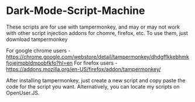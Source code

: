 # Dark-Mode-Script-Machine

These scripts are for use with tampermonkey, and may or may not work with other script injection addons for chomre, firefox, etc. 
To use them, just download tampermonkey 

For google chrome users - <https://chrome.google.com/webstore/detail/tampermonkey/dhdgffkkebhmkfjojejmpbldmpobfkfo?hl=en>
For firefox users - <https://addons.mozilla.org/en-US/firefox/addon/tampermonkey/>

After installing tampermonkey, just create a new script and copy paste the code for the script you want. Alternatively, you can locate my scripts on OpenUser.JS.
